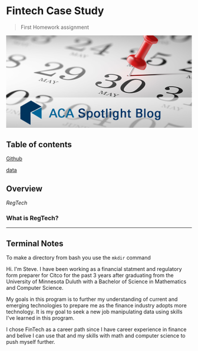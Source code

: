 # Fintech Case Study
> First Homework assignment

![Screenshot](./image.png)

## Table of contents

[Github](https://github.com)


[data](./data)



## Overview
*RegTech*

### What is RegTech?

---

## Terminal Notes
To make a directory from bash you use the `mkdir` command 

Hi. I'm Steve. I have been working as a financial statment and regulatory form preparer for Citco for the past 3 years after graduating from the University of Minnesota Duluth with a Bachelor of Science in Mathematics and Computer Science.

My goals in this program is to further my understanding of current and emerging technologies to prepare me as the finance industry adopts more technology. It is my goal to seek a new job manipulating data using skills I've learned in this program.

I chose FinTech as a career path since I have career experience in finance and belive I can use that and my skills with math and computer science to push myself further.